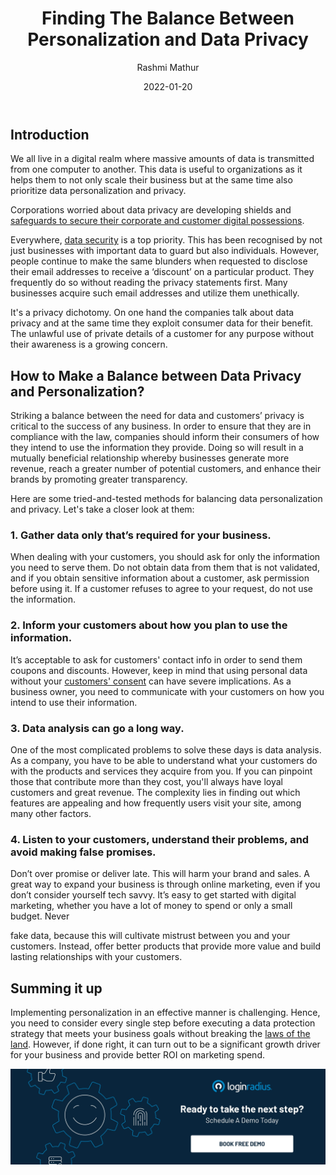﻿---
title: "Finding The Balance Between Personalization and Data Privacy"
date: "2022-01-20"
coverImage: "personalize-cover.webp"
category: ["all"]
featured: false 
author: "Rashmi Mathur"
description: "It is increasingly important for businesses to attract and retain customers in an era of digital transformation. In this context, businesses will have to strike a balance between personalization and data privacy."
metadescription: "In personalized marketing, there is a delicate balance between creating custom content and respecting the privacy of your customers. Learn how to maintain the balance."
metatitle: "Striking a Balance Between Personalization and Data Privacy"
---

## Introduction

We all live in a digital realm where massive amounts of data is transmitted from one computer to another. This data is useful to organizations as it helps them to not only scale their business but at the same time also prioritize data personalization and privacy. 

Corporations worried about data privacy are developing shields and [safeguards to secure their corporate and customer digital possessions](https://www.loginradius.com/blog/identity/consumer-data-privacy-security/).

Everywhere, [data security](https://www.loginradius.com/security/) is a top priority. This has been recognised by not just businesses with important data to guard but also individuals. However, people continue to make the same blunders when requested to disclose their email addresses to receive a ‘discount’ on a particular product. They frequently do so without reading the privacy statements first. Many businesses acquire such email addresses and utilize them unethically.

It's a privacy dichotomy. On one hand the companies talk about data privacy and at the same time they exploit consumer data for their benefit. The unlawful use of private details of a customer for any purpose without their awareness is a growing concern. 


## How to Make a Balance between Data Privacy and Personalization? 

Striking a balance between the need for data and customers’ privacy is critical to the success of any business. In order to ensure that they are in compliance with the law, companies should inform their consumers of how they intend to use the information they provide. Doing so will result in a mutually beneficial relationship whereby businesses generate more revenue, reach a greater number of potential customers, and enhance their brands by promoting greater transparency.

Here are some tried-and-tested methods for balancing data personalization and privacy. Let's take a closer look at them:


### 1. Gather data only that’s required for your business.

When dealing with your customers, you should ask for only the information you need to serve them. Do not obtain data from them that is not validated, and if you obtain sensitive information about a customer, ask permission before using it. If a customer refuses to agree to your request, do not use the information.


### 2. Inform your customers about how you plan to use the information.

It’s acceptable to ask for customers' contact info in order to send them coupons and discounts. However, keep in mind that using personal data without your [customers' consent](https://www.loginradius.com/consent-management/) can have severe implications. As a business owner, you need to communicate with your customers on how you intend to use their information.  


### 3. Data analysis can go a long way.

One of the most complicated problems to solve these days is data analysis. As a company, you have to be able to understand what your customers do with the products and services they acquire from you. If you can pinpoint those that contribute more than they cost, you'll always have loyal customers and great revenue. The complexity lies in finding out which features are appealing and how frequently users visit your site, among many other factors.


### 4. Listen to your customers, understand their problems, and avoid making false promises.

Don’t over promise or deliver late. This will harm your brand and sales. A great way to expand your business is through online marketing, even if you don’t consider yourself tech savvy. It’s easy to get started with digital marketing, whether you have a lot of money to spend or only a small budget. Never

 fake data, because this will cultivate mistrust between you and your customers. Instead, offer better products that provide more value and build lasting relationships with your customers.


## Summing it up

Implementing personalization in an effective manner is challenging. Hence, you need to consider every single step before executing a data protection strategy that meets your business goals without breaking the [laws of the land](https://www.loginradius.com/data-governance/). However, if done right, it can turn out to be a significant growth driver for your business and provide better ROI on marketing spend.



[![book-a-demo-Consultation](../../assets/book-a-demo-loginradius.webp)](https://www.loginradius.com/contact-us?utm_source=blog&utm_medium=web&utm_campaign=balance-between-personalization-data-privacy)